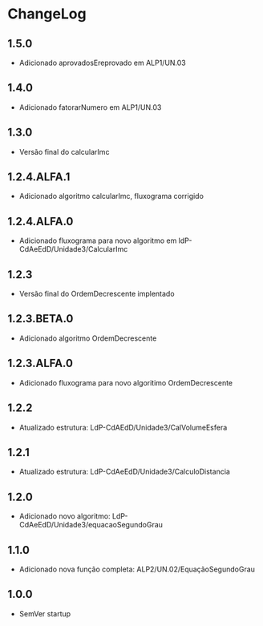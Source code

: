 # ChangeLog

## 1.5.0

* Adicionado aprovadosEreprovado em ALP1/UN.03

## 1.4.0

* Adicionado fatorarNumero em ALP1/UN.03

## 1.3.0

* Versão final do calcularImc

## 1.2.4.ALFA.1

* Adicionado algoritmo calcularImc, fluxograma corrigido

## 1.2.4.ALFA.0

* Adicionado fluxograma para novo algoritmo em ldP-CdAeEdD/Unidade3/CalcularImc

## 1.2.3

* Versão final do OrdemDecrescente implentado

## 1.2.3.BETA.0

* Adicionado algoritmo OrdemDecrescente

## 1.2.3.ALFA.0

* Adicionado fluxograma para novo algoritimo OrdemDecrescente

## 1.2.2

* Atualizado estrutura: LdP-CdAEdD/Unidade3/CalVolumeEsfera

## 1.2.1

* Atualizado estrutura: LdP-CdAeEdD/Unidade3/CalculoDistancia

## 1.2.0

* Adicionado novo algoritmo: LdP-CdAeEdD/Unidade3/equacaoSegundoGrau

## 1.1.0

* Adicionado nova função completa: ALP2/UN.02/EquaçãoSegundoGrau

## 1.0.0

* SemVer startup
